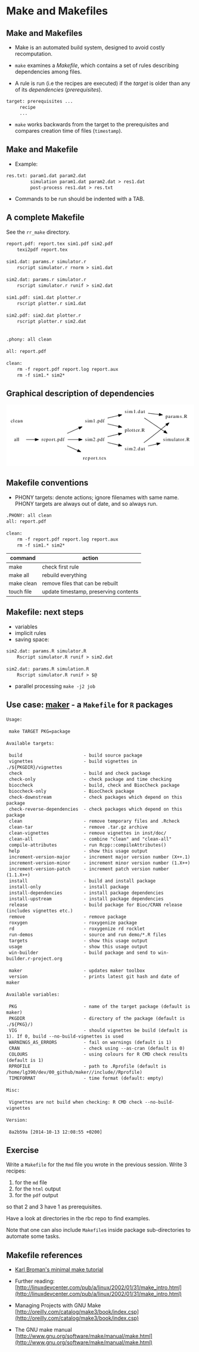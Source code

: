 # Make and Makefiles

## Make and Makefiles

- Make is an automated build system, designed to avoid costly
  recomputation.

- `make` examines a *Makefile*, which contains a set of rules describing
  dependencies among files.

- A rule is run (i.e the recipes are executed) if the *target* is older than 
  any of its *dependencies* (*prerequisites*). 

```
target: prerequisites ...
     recipe
     ...
```

- `make` works backwards from the target to the prerequisites and
  compares creation time of files (`timestamp`).

## Make and Makefile

- Example:

```
res.txt: param1.dat param2.dat
         simulation param1.dat param2.dat > res1.dat
         post-process res1.dat > res.txt
```

- Commands to be run should be indented with a TAB.


## A complete Makefile 

See the `rr_make` directory.

```
report.pdf: report.tex sim1.pdf sim2.pdf 
	texi2pdf report.tex

sim1.dat: params.r simulator.r
	rscript simulator.r rnorm > sim1.dat

sim2.dat: params.r simulator.r
	rscript simulator.r runif > sim2.dat

sim1.pdf: sim1.dat plotter.r
	rscript plotter.r sim1.dat

sim2.pdf: sim2.dat plotter.r
	rscript plotter.r sim2.dat


.phony: all clean

all: report.pdf

clean:
	rm -f report.pdf report.log report.aux
	rm -f sim1.* sim2*
```


## Graphical description of dependencies

![dependency graph](./figure/makedep.png)

## Makefile conventions

   - PHONY targets: denote actions; ignore filenames with same
     name. PHONY targets are always out of date, and so always run.

```
.PHONY: all clean
all: report.pdf

clean:
	rm -f report.pdf report.log report.aux
	rm -f sim1.* sim2*
```

| command    | action                                |
|------------|---------------------------------------|
| make       | check first rule                      |
| make all   | rebuild everything                    |
| make clean | remove files that can be rebuilt      |
| touch file | update timestamp, preserving contents |

## Makefile: next steps

- variables
- implicit rules
- saving space:
```
sim2.dat: params.R simulator.R
	Rscript simulator.R runif > sim2.dat

sim2.dat: params.R simulation.R
	Rscript simulator.R runif > $@
```

- parallel processing `make -j2 job`

## Use case: [maker](https://github.com/computationalproteomicsunit/maker) - a `Makefile` for `R` packages

```
Usage:

 make TARGET PKG=package

Available targets:

 build                       - build source package
 vignettes                   - build vignettes in ./${PKGDIR}/vignettes
 check                       - build and check package
 check-only                  - check package and time checking
 bioccheck                   - build, check and BiocCheck package
 bioccheck-only              - BiocCheck package
 check-downstream            - check packages which depend on this package
 check-reverse-dependencies  - check packages which depend on this package
 clean                       - remove temporary files and .Rcheck
 clean-tar                   - remove .tar.gz archive
 clean-vignettes             - remove vignettes in inst/doc/
 clean-all                   - combine "clean" and "clean-all"
 compile-attributes          - run Rcpp::compileAttributes()
 help                        - show this usage output
 increment-version-major     - increment major version number (X++.1)
 increment-version-minor     - increment minor version number (1.X++)
 increment-version-patch     - increment patch version number (1.1.X++)
 install                     - build and install package
 install-only                - install package
 install-dependencies        - install package dependencies
 install-upstream            - install package dependencies
 release                     - build package for Bioc/CRAN release (includes vignettes etc.)
 remove                      - remove package
 roxygen                     - roxygenize package
 rd                          - roxygenize rd rocklet
 run-demos                   - source and run demo/*.R files
 targets                     - show this usage output
 usage                       - show this usage output
 win-builder                 - build package and send to win-builder.r-project.org

 maker                       - updates maker toolbox
 version                     - prints latest git hash and date of maker

Available variables:

 PKG                         - name of the target package (default is maker)
 PKGDIR                      - directory of the package (default is ./${PKG}/)
 VIG                         - should vignettes be build (default is 1). If 0, build --no-build-vignettes is used
 WARNINGS_AS_ERRORS          - fail on warnings (default is 1)
 CRAN                        - check using --as-cran (default is 0)
 COLOURS                     - using colours for R CMD check results (default is 1)
 RPROFILE                    - path to .Rprofile (default is /home/lg390/dev/00_github/maker//include//Rprofile)
 TIMEFORMAT                  - time format (default: empty)

Misc:

 Vignettes are not build when checking: R CMD check --no-build-vignettes

Version:

 8a2b59a [2014-10-13 12:08:55 +0200]
```

## Exercise

Write a `Makefile` for the `Rmd` file you wrote in the previous
session. Write 3 recipes:

1. for the `md` file
2. for the `html` output
3. for the `pdf` output

so that 2 and 3 have 1 as prerequisites.

Have a look at directories in the rbc repo to find examples.

Note that one can also include `Makefile`s inside package sub-directories
to automate some tasks. 

## Makefile references

- [Karl Broman's minimal make tutorial](http://kbroman.org/minimal_make/)

- Further reading: 
[http://linuxdevcenter.com/pub/a/linux/2002/01/31/make_intro.html](http://linuxdevcenter.com/pub/a/linux/2002/01/31/make_intro.html)

- Managing Projects with GNU Make 
[http://oreilly.com/catalog/make3/book/index.csp](http://oreilly.com/catalog/make3/book/index.csp)

- The GNU make manual 
[http://www.gnu.org/software/make/manual/make.html](http://www.gnu.org/software/make/manual/make.html)
